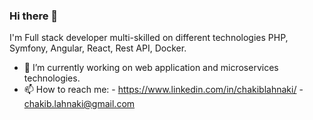 ### Hi there 👋

I'm Full stack developer multi-skilled on different technologies PHP, Symfony, Angular, React, Rest API, Docker.

- 🔭 I’m currently working on web application and microservices technologies.
- 📫 How to reach me: 
         - https://www.linkedin.com/in/chakiblahnaki/
         - chakib.lahnaki@gmail.com
<!--
**chakib-lah/chakib-lah** is a ✨ _special_ ✨ repository because its `README.md` (this file) appears on your GitHub profile.

Here are some ideas to get you started:

- 🔭 I’m currently working on ...
- 🌱 I’m currently learning ...
- 👯 I’m looking to collaborate on ...
- 🤔 I’m looking for help with ...
- 💬 Ask me about ...
- 📫 How to reach me: ...
- 😄 Pronouns: ...
- ⚡ Fun fact: ...
-->
